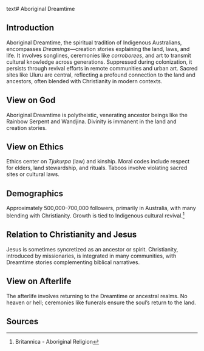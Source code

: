 text# Aboriginal Dreamtime
## Introduction
Aboriginal Dreamtime, the spiritual tradition of Indigenous Australians, encompasses *Dreamings*—creation stories explaining the land, laws, and life. It involves songlines, ceremonies like *corroborees*, and art to transmit cultural knowledge across generations. Suppressed during colonization, it persists through revival efforts in remote communities and urban art. Sacred sites like Uluru are central, reflecting a profound connection to the land and ancestors, often blended with Christianity in modern contexts.
## View on God
Aboriginal Dreamtime is polytheistic, venerating ancestor beings like the Rainbow Serpent and Wandjina. Divinity is immanent in the land and creation stories.
## View on Ethics
Ethics center on *Tjukurpa* (law) and kinship. Moral codes include respect for elders, land stewardship, and rituals. Taboos involve violating sacred sites or cultural laws.
## Demographics
Approximately 500,000–700,000 followers, primarily in Australia, with many blending with Christianity. Growth is tied to Indigenous cultural revival.[^11]
## Relation to Christianity and Jesus
Jesus is sometimes syncretized as an ancestor or spirit. Christianity, introduced by missionaries, is integrated in many communities, with Dreamtime stories complementing biblical narratives.
## View on Afterlife
The afterlife involves returning to the Dreamtime or ancestral realms. No heaven or hell; ceremonies like funerals ensure the soul’s return to the land.
## Sources
[^11]: Britannica - Aboriginal Religion[](https://www.britannica.com/topic/Aboriginal-religion)
[^12]: JSTOR - Aboriginal Ethics[](https://www.jstor.org/stable/3260951)
[^13]: World Religion Database - Aboriginal Dreamtime[](https://www.worldreligiondatabase.org)
[^14]: Wikipedia - Aboriginal Religion and Christianity[](https://en.wikipedia.org/wiki/Aboriginal_religion#Christianity)
[^15]: Wikipedia - Aboriginal Religion Afterlife[](https://en.wikipedia.org/wiki/Aboriginal_religion#Afterlife)
